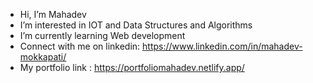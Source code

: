 - Hi, I’m Mahadev
- I’m interested in IOT and Data Structures and Algorithms
- I’m currently learning Web development
- Connect with me on linkedin: https://www.linkedin.com/in/mahadev-mokkapati/
- My portfolio link : https://portfoliomahadev.netlify.app/

<!---
mahadev1411/mahadev1411 is a ✨ special ✨ repository because its `README.md` (this file) appears on your GitHub profile.
You can click the Preview link to take a look at your changes.
--->
